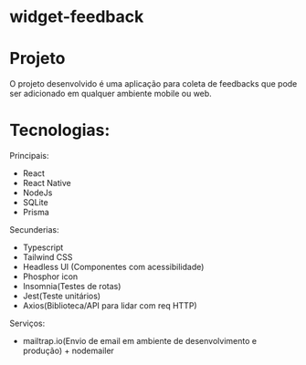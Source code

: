 # widget-feedback

# Projeto
O projeto desenvolvido é uma aplicação para coleta de feedbacks que pode ser adicionado em qualquer ambiente mobile ou web.

# Tecnologias:

Principais:

* React
* React Native
* NodeJs
* SQLite
* Prisma

Secunderias:

* Typescript
* Tailwind CSS
* Headless UI (Componentes com acessibilidade)
* Phosphor icon
* Insomnia(Testes de rotas)
* Jest(Teste unitários)
* Axios(Biblioteca/API para lidar com req HTTP)

Serviços:

* mailtrap.io(Envio de email em ambiente de desenvolvimento e produção) + nodemailer

